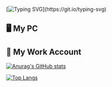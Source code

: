 [![Typing SVG](https://readme-typing-svg.demolab.com?font=Fira+Code&pause=1000&color=00F706&random=false&width=435&lines=Hello+I'm+fl-fl!)](https://git.io/typing-svg)

## 🖥️ My PC

## 🔗 My Work Account

[![Anurag's GitHub stats](https://github-readme-stats.vercel.app/api?username=flfl-work&theme=dark&show_icons=true )](https://github.com/anuraghazra/github-readme-stats)

[![Top Langs](https://github-readme-stats.vercel.app/api/top-langs/?username=flfl-work&theme=dark)](https://github.com/anuraghazra/github-readme-stats)
